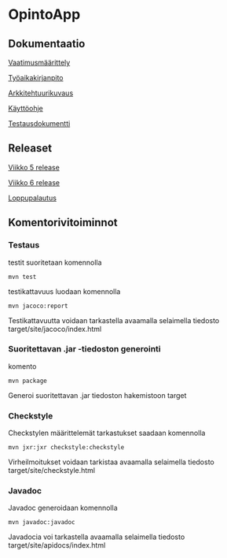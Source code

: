 # **OpintoApp**


## Dokumentaatio
[Vaatimusmäärittely](https://github.com/mikkolei/otm-harjoitustyo/blob/master/dokumentointi/vaatimusmaarittely.md)

[Työaikakirjanpito](https://github.com/mikkolei/otm-harjoitustyo/blob/master/dokumentointi/tuntikirjanpito.md)

[Arkkitehtuurikuvaus](https://github.com/mikkolei/otm-harjoitustyo/blob/master/dokumentointi/arkkitehtuuri.md)

[Käyttöohje](https://github.com/mikkolei/otm-harjoitustyo/blob/master/dokumentointi/käyttöohje.md)

[Testausdokumentti](https://github.com/mikkolei/otm-harjoitustyo/blob/master/dokumentointi/testausdokumentti.md)

## Releaset
[Viikko 5 release](https://github.com/mikkolei/otm-harjoitustyo/releases/tag/viikko5)

[Viikko 6 release](https://github.com/mikkolei/otm-harjoitustyo/releases/tag/viikko6)

[Loppupalautus](https://github.com/mikkolei/otm-harjoitustyo/releases/tag/loppupalautus)

## Komentorivitoiminnot

### Testaus
testit suoritetaan komennolla 
```
mvn test
```
testikattavuus luodaan komennolla
```
mvn jacoco:report
```
Testikattavuutta voidaan tarkastella avaamalla selaimella tiedosto target/site/jacoco/index.html
### Suoritettavan .jar -tiedoston generointi
komento
```
mvn package
```
Generoi suoritettavan .jar tiedoston hakemistoon target

### Checkstyle
Checkstylen määrittelemät tarkastukset saadaan komennolla
```
mvn jxr:jxr checkstyle:checkstyle
```
Virheilmoitukset voidaan tarkistaa avaamalla selaimella tiedosto  target/site/checkstyle.html

### Javadoc
Javadoc generoidaan komennolla
```
mvn javadoc:javadoc
```
Javadocia voi tarkastella avaamalla selaimella tiedosto target/site/apidocs/index.html
